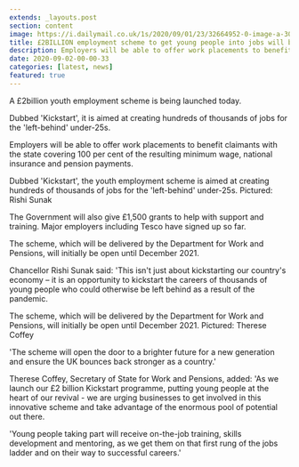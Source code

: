 ```yaml
---
extends: _layouts.post
section: content
image: https://i.dailymail.co.uk/1s/2020/09/01/23/32664952-0-image-a-30_1598999609828.jpg 
title: £2BILLION employment scheme to get young people into jobs will be launched by the Government today  
description: Employers will be able to offer work placements to benefit claimants with the state covering 100 per cent of the resulting minimum wage, national insurance and pension payments. 
date: 2020-09-02-00-00-33 
categories: [latest, news] 
featured: true 
--- 
```

A £2billion youth employment scheme is being launched today. 

Dubbed 'Kickstart', it is aimed at creating hundreds of thousands of jobs for the 'left-behind' under-25s. 

Employers will be able to offer work placements to benefit claimants with the state covering 100 per cent of the resulting minimum wage, national insurance and pension payments. 

Dubbed 'Kickstart', the youth employment scheme is aimed at creating hundreds of thousands of jobs for the 'left-behind' under-25s. Pictured: Rishi Sunak

The Government will also give £1,500 grants to help with support and training. Major employers including Tesco have signed up so far. 

The scheme, which will be delivered by the Department for Work and Pensions, will initially be open until December 2021. 

Chancellor Rishi Sunak said: 'This isn't just about kickstarting our country's economy – it is an opportunity to kickstart the careers of thousands of young people who could otherwise be left behind as a result of the pandemic. 

The scheme, which will be delivered by the Department for Work and Pensions, will initially be open until December 2021. Pictured: Therese Coffey

'The scheme will open the door to a brighter future for a new generation and ensure the UK bounces back stronger as a country.'  

Therese Coffey, Secretary of State for Work and Pensions, added: 'As we launch our £2 billion Kickstart programme, putting young people at the heart of our revival - we are urging businesses to get involved in this innovative scheme and take advantage of the enormous pool of potential out there.

'Young people taking part will receive on-the-job training, skills development and mentoring, as we get them on that first rung of the jobs ladder and on their way to successful careers.'

